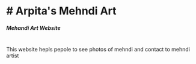 <h1># Arpita's Mehndi Art</h1>
<h5>Mehandi Art Website</h5>
<br>
This website hepls pepole to see photos of mehndi and contact to mehndi artist
